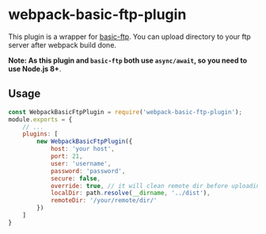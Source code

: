 # webpack-basic-ftp-plugin

This plugin is a wrapper for [basic-ftp](https://github.com/patrickjuchli/basic-ftp). You can upload directory to your ftp server after webpack build done.

**Note: As this plugin and `basic-ftp` both use `async/await`, so you need to use Node.js 8+**.


## Usage

```js
const WebpackBasicFtpPlugin = require('webpack-basic-ftp-plugin');
module.exports = {
    // ...
    plugins: [
        new WebpackBasicFtpPlugin({
            host: 'your host',
            port: 21,
            user: 'username',
            password: 'password',
            secure: false,
            override: true, // it will clean remote dir before uploading.
            localDir: path.resolve(__dirname, '../dist'),
            remoteDir: '/your/remote/dir/' 
        }) 
    ]
}
```

